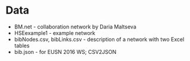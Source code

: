 # Data

  * BM.net - collaboration network by Daria Maltseva
  * HSEexample1 - example network
  * bibNodes.csv, bibLinks.csv - description of a network with two Excel tables
  * bib.json - for EUSN 2016 WS; CSV2JSON
  
